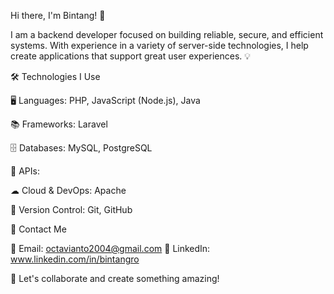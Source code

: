 Hi there, I'm Bintang! 👋

I am a backend developer focused on building reliable, secure, and efficient systems.
With experience in a variety of server-side technologies, I help create applications that support great user experiences. 💡

🛠 Technologies I Use

🖥 Languages: PHP, JavaScript (Node.js), Java

📚 Frameworks: Laravel 

🗄 Databases: MySQL, PostgreSQL

🔗 APIs: 

☁ Cloud & DevOps: Apache

📝 Version Control: Git, GitHub


📩 Contact Me

📧 Email: octavianto2004@gmail.com 🔗 LinkedIn:  www.linkedin.com/in/bintangro



🚀 Let's collaborate and create something amazing!
